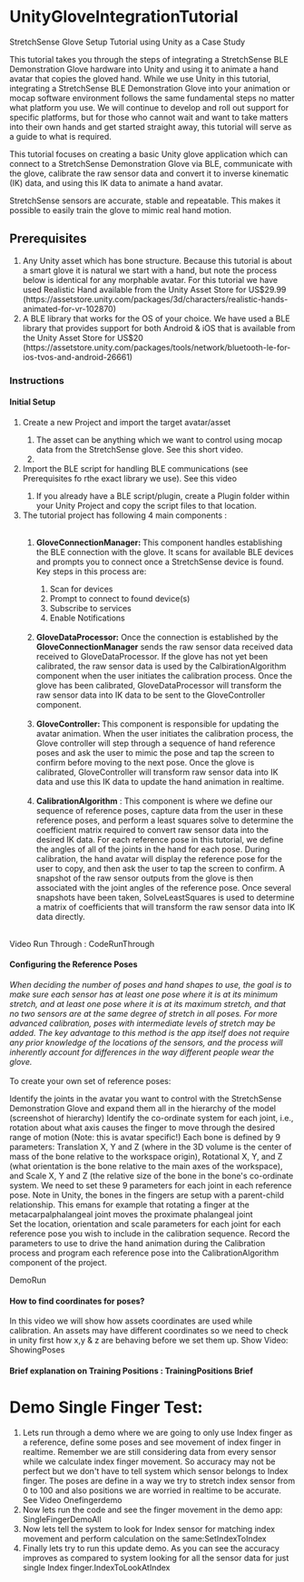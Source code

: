 # UnityGloveIntegrationTutorial

StretchSense Glove Setup Tutorial using Unity as a Case Study

This tutorial takes you through the steps of integrating a StretchSense BLE Demonstration Glove hardware into Unity and using it to animate a hand avatar that copies the gloved hand. While we use Unity in this tutorial, integrating a StretchSense BLE Demonstration Glove into your animation or mocap software environment follows the same fundamental steps no matter what platform you use. We will continue to develop and roll out support for specific platforms, but for those who cannot wait and want to take matters into their own hands and get started straight away, this tutorial will serve as a guide to what is required.  

This tutorial focuses on creating a basic Unity glove application which can connect to a StretchSense Demonstration Glove via BLE, communicate with the glove, calibrate the raw sensor data and convert it to inverse kinematic (IK) data, and using this IK data to animate a hand avatar.

StretchSense sensors are accurate, stable and repeatable. This makes it possible to easily train the glove to mimic real hand motion.

## Prerequisites

<ol>
<li>Any Unity asset which has bone structure. Because this tutorial is about a smart glove it is natural we start with a hand, but note the process below is identical for any morphable avatar. For this tutorial we have used Realistic Hand available from the Unity Asset Store for US$29.99 (https://assetstore.unity.com/packages/3d/characters/realistic-hands-animated-for-vr-102870)</li>
<li>A BLE library that works for the OS of your choice. We have used a BLE library that provides support for both Android & iOS that is available from the Unity Asset Store for US$20 (https://assetstore.unity.com/packages/tools/network/bluetooth-le-for-ios-tvos-and-android-26661)</li>
</ol>

### Instructions
#### Initial Setup

<ol>
<li>Create a new Project and import the target avatar/asset</li>
<ol>
<li>The asset can be anything which we want to control using mocap data from the StretchSense glove. See this short video.</li>
<li><screenshot "new project"> <screen shot "import avatar"> <screenshot "heirarchy with asset imported"></li>
</ol>
<li>Import the BLE script for handling BLE communications (see Prerequisites fo rthe exact library we use). See this video <screenshot "import BLE script"><screenshot "heirarchy with script imported"></li>
<ol>
<li>
If you already have a BLE script/plugin, create a Plugin folder within your Unity Project and copy the script files to that location.
</li>
</ol>
<li>The tutorial project has following 4 main components <insert flow diagram here>:</li><br>
<ol>
<li><strong>GloveConnectionManager: </strong> This component handles establishing the BLE connection with the glove. It scans for available BLE devices and prompts you to connect once a StretchSense device is found. Key steps in this process are:</li>
<ol>
<li>Scan for devices</li>
<li>Prompt to connect to found device(s)</li>
<li>Subscribe to services</li>
<li>Enable Notifications</li>
</ol><br>
<li><strong>GloveDataProcessor:</strong> Once the connection is established by the <strong>GloveConnectionManager</strong> sends the raw sensor data received data received to GloveDataProcessor. If the glove has not yet been calibrated, the raw sensor data is used by the CalbirationAlgorithm component when the user initiates the calibration process. Once the glove has been calibrated, GloveDataProcessor will transform the raw sensor data into IK data to be sent to the GloveController component. </li><br>
<li><strong>GloveController: </strong>This component is responsible for updating the avatar animation. When the user initiates the calibration process, the Glove controller will step through a sequence of hand reference poses and ask the user to mimic the pose and tap the screen to confirm before moving to the next pose. Once the glove is calibrated, GloveController will transform raw sensor data into IK data and use this IK data to update the hand animation in realtime. </li><br>
<li><strong>CalibrationAlgorithm</strong> : This component is where we define our sequence of reference poses, capture data from the user in these reference poses, and perform a least squares solve to determine the coefficient matrix required to convert raw sensor data into the desired IK data. For each reference pose in this tutorial, we define the angles of all of the joints in the hand for each pose. During calibration, the hand avatar will display the reference pose for the user to copy, and then ask the user to tap the screen to confirm. A snapshot of the raw sensor outputs from the glove is then associated with the joint angles of the reference pose. Once several snapshots have been taken, SolveLeastSquares is used to determine a matrix of coefficients that will transform the raw sensor data into IK data directly.</li><br>

</ol>
</ol>

Video Run Through : CodeRunThrough

#### Configuring the Reference Poses   

<i>When deciding the number of poses and hand shapes to use, the goal is to make sure each sensor has at least one pose where it is at its minimum stretch, and at least one pose where it is at its maximum stretch, and that no two sensors are at the same degree of stretch in all poses. For more advanced calibration, poses with intermediate levels of stretch may be added. The key advantage to this method is the app itself does not require any prior knowledge of the locations of the sensors, and the process will inherently account for differences in the way different people wear the glove.</i>  
<br>To create your own set of reference poses:

Identify the joints in the avatar you want to control with the StretchSense Demonstration Glove and expand them all in the hierarchy of the model (screenshot of hierarchy)
Identify the co-ordinate system for each joint, i.e., rotation about what axis causes the finger to move through the desired range of motion (Note: this is avatar specific!)
Each bone is defined by 9 parameters: Translation X, Y and Z (where in the 3D volume is the center of mass of the bone relative to the workspace origin), Rotational X, Y, and Z (what orientation is the bone relative to the main axes of the workspace), and Scale X, Y and Z (the relative size of the bone in the bone's co-ordinate system. We need to set these 9 parameters for each joint in each reference pose. Note in Unity, the bones in the fingers are setup with a parent-child relationship. This emans for example that rotating a finger at the metacarpalphalangeal joint moves the proximate phalangeal joint  
Set the location, orientation and scale parameters for each joint for each reference pose you wish to include in the calibration sequence.
Record the parameters to use to drive the hand animation during the Calibration process and program each reference pose into the CalibrationAlgorithm component of the project.

DemoRun

#### How to find coordinates for poses?

In this video we will show how assets coordinates are used while calibration. An assets may have different coordinates so we need to check in unity first how x,y & z are behaving before we set them up. Show Video: ShowingPoses

#### Brief explanation on Training Positions : TrainingPositions Brief

# Demo Single Finger Test:
<ol>
<li>Lets run through a demo where we are going to only use Index finger as a reference, define some poses and see movement of index finger in realtime. Remember we are still considering data from every sensor while we calculate index finger movement. So accuracy may not be perfect but we don't have to tell system which sensor belongs to Index finger. The poses are define in a way we try to stretch index sensor from 0 to 100 and also positions we are worried in realtime to be accurate. See Video Onefingerdemo</li>
<li>Now lets run the code and see the finger movement in the demo app: SingleFingerDemoAll</li>
<li>Now lets tell the system to look for Index sensor for matching index movement and perform calculation on the same:SetIndexToIndex</li>
<li>Finally lets try to run this update demo. As you can see the accuracy improves as compared to system looking for all the sensor data for just single Index finger.IndexToLookAtIndex</li>
</ol>

